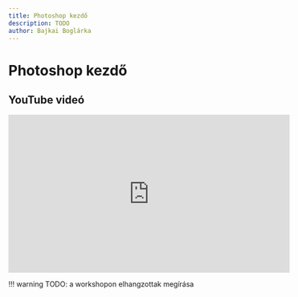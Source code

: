 ```yaml
---
title: Photoshop kezdő
description: TODO
author: Bajkai Boglárka
---
```


# Photoshop kezdő

## YouTube videó

<div class="youtube-16-9">
    <iframe width="560" height="315" src="https://www.youtube-nocookie.com/embed/OvSf3YzcY3Y" title="YouTube video player" frameborder="0" allow="accelerometer; autoplay; clipboard-write; encrypted-media; gyroscope; picture-in-picture" allowfullscreen></iframe>
</div>

!!! warning
    TODO: a workshopon elhangzottak megírása
